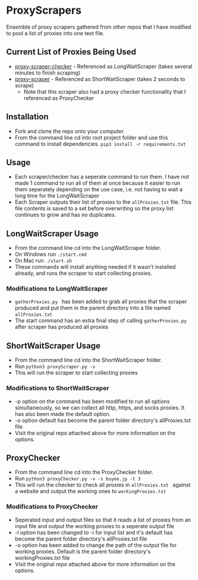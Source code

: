 # ProxyScrapers

Ensemble of proxy scrapers gathered from other repos that I have modified to pool a list of proxies into one text file.

## Current List of Proxies Being Used
* [proxy-scraper-checker](https://github.com/monosans/proxy-scraper-checker) - Referenced as LongWaitScraper (takes several minutes to finish scraping)
* [proxy-scraper](https://github.com/iw4p/proxy-scraper) - Referenced as ShortWaitScraper (takes 2 seconds to scrape)
  *  Note that this scraper also had a proxy checker functionality that I referenced as ProxyChecker

## Installation
* Fork and clone the repo onto your computer.
* From the command line cd into root project folder and use this command to install dependencies. ```pip3 install -r requirements.txt ```

## Usage
* Each scraper/checker has a seperate command to run them. I have not made 1 command to run all of them at once because it easier to run them seperately depending on the use case, i.e. not having to wait a long time for the LongWaitScraper
* Each Scraper outputs their list of proxies to the ```allProxies.txt``` file. This file contents is saved to a set before overwriting so the proxy list continues to grow and has no duplicates.

## LongWaitScraper Usage
* From the command line cd into the LongWaitScraper folder. 
* On Windows run ```./start.cmd ```
* On Mac run ```./start.sh ```
* These commands will install anything needed if it wasn't installed already, and runs the scraper to start collecting proxies.

###  Modifications to LongWaitScraper 
* ```gatherProxies.py ``` has been added to grab all proxies that the scraper produced and put them in the parent directory into a file named ```allProxies.txt ```
* The start command has an extra final step of calling ```gatherProxies.py ``` after scraper has produced all proxies

## ShortWaitScraper Usage
* From the command line cd into the ShortWaitScraper folder. 
* Run ```python3 proxyScraper.py -v ```
* This will run the scraper to start collecting proxies

###  Modifications to ShortWaitScraper 
* -p option on the command has been modified to run all options simultaneously, so we can collect all http, https, and socks proxies. It has also been made the default option.
* -o option default has become the parent folder directory's allProxies.txt file
* Visit the original repo attached above for more information on the options.

## ProxyChecker
* From the command line cd into the ProxyChecker folder. 
* Run ```python3 proxyChecker.py -v -s buyee.jp -t 3```
* This will run the checker to check all proxies in ```allProxies.txt ``` against a website and output the working ones to ```workingProxies.txt  ```

###  Modifications to ProxyChecker 
* Seperated input and output files so that it reads a list of proxies from an input file and output the working proxies to a seperate output file
* -l option has been changed to -i for input list and it's default has become the parent folder directory's allProxies.txt file 
* -o option has been added to change the path of the output file for working proxies. Default is the parent folder directory's workingProxies.txt file 
* Visit the original repo attached above for more information on the options.

